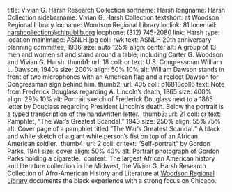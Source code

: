 title: Vivian G. Harsh Research Collection
sortname: Harsh
longname: Harsh Collection
sidebarname: Vivian G. Harsh Collection
textshort: at Woodson Regional Library
locname: Woodson Regional Library
loclink: 81
locemail: harshcollection@chipublib.org
locphone: (312) 745-2080
link: Harsh
type: location
mainimage: 
    ASNLH.jpg
    coll: rwk
    text: ASNLH 20th anniversary planning committee, 1936
    size: auto 125%
    align: center
    alt: A group of 13 men and women sit and stand around a table; including Carter G. Woodson and Vivian G. Harsh.
thumb1: 
    url: 18
    coll: cr
    text: U.S. Congressman William L. Dawson, 1940s
    size: 200%
    align: 50% 10%
    alt: William Dawson stands in front of two microphones with an American flag and a reelect Dawson for Congressman sign behind him.
thumb2: 
    url: 405
    coll: p16818coll6
    text: Note from Frederick Douglass regarding A. Lincoln&rsquo;s death, 1865
    size: 400%
    align: 29% 10%
    alt: Portrait sketch of Frederick Douglass next to a 1865 letter by Douglass regarding President Lincoln&lsquo;s death. Below the portrait is a typed transcription of the handwritten letter. 
thumb3: 
    url: 21
    coll: cr
    text: Pamphlet, &ldquo;The War&rsquo;s Greatest Scandal,&rdquo; 1943
    size: 250%
    align: 55% 75%
    alt: Cover page of a pamphlet titled &rdquo;The War&lsquo;s Greatest Scandal.&ldquo; A black and white sketch of a giant white person&lsquo;s fist on top of an African American soldier. 
thumb4: 
    url: 2
    coll: cr
    text: &ldquo;Self-portrait&rdquo; by Gordon Parks, 1941
    size: cover
    align: 50% 40%
    alt: Portrait photograph of Gordon Parks holding a cigarette. 
content: The largest African American history and literature collection in the Midwest, the Vivian G. Harsh Research Collection of Afro-American History and Literature at <a href="https://www.chipublib.org/locations/81">Woodson Regional Library</a> documents the black experience with a strong focus on Chicago.
